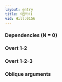```yaml
---
layout: entry
title: འཁྱིག་√1
vid: Hill:0156
---
```

### Dependencies (N = 0)


### Overt 1-2


### Overt 1-2-3


### Oblique arguments
